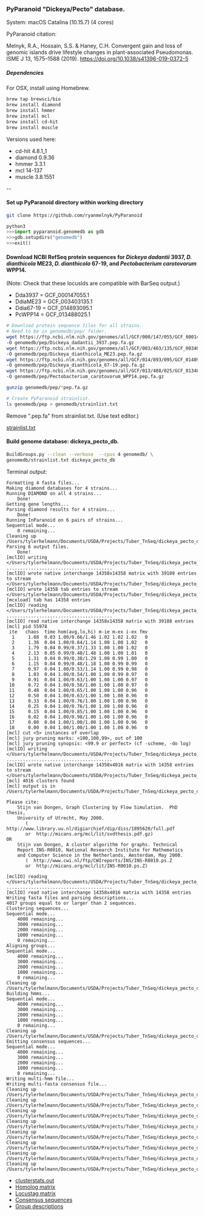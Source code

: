 ### PyParanoid "Dickeya/Pecto" database.

System: macOS Catalina (10.15.7) (4 cores)

PyParanoid citation: 

Melnyk, R.A., Hossain, S.S. & Haney, C.H. Convergent gain and loss of genomic islands drive lifestyle changes in plant-associated Pseudomonas. ISME J 13, 1575–1588 (2019). https://doi.org/10.1038/s41396-019-0372-5

##### Dependencies

For OSX, install using Homebrew.

~~~ bash
brew tap brewsci/bio
brew install diamond
brew install hmmer
brew install mcl
brew install cd-hit
brew install muscle
~~~

Versions used here:

- cd-hit 4.8.1_1
- diamond 0.9.36
- hmmer 3.3.1
- mcl 14-137
- muscle 3.8.1551

--

#### Set up PyParanoid directory within working directory

~~~ bash
git clone https://github.com/ryanmelnyk/PyParanoid
~~~

~~~ python
python3
>>>import pyparanoid.genomedb as gdb
>>>gdb.setupdirs("genomedb")
>>>exit()
~~~

#### Download NCBI RefSeq protein sequences for *Dickeya dadantii* 3937, *D. dianthicola* ME23, *D. dianthicola* 67-19, and *Pectobacterium carotovorum* WPP14. 

(Note: Check that these locusIds are compatible with BarSeq output.)

- Dda3937 = GCF_000147055.1
- DdiaME23 = GCF_003403135.1
- Ddia67-19 = GCF_014893095.1
- PcWPP14 = GCF_013488025.1

~~~ bash
# Download protein sequence files for all strains. 
# Need to be in genomedb/pep/ folder. 
wget https://ftp.ncbi.nlm.nih.gov/genomes/all/GCF/000/147/055/GCF_000147055.1_ASM14705v1/GCF_000147055.1_ASM14705v1_protein.faa.gz \
-O genomedb/pep/Dickeya_dadantii_3937.pep.fa.gz
wget https://ftp.ncbi.nlm.nih.gov/genomes/all/GCF/003/403/135/GCF_003403135.1_ASM340313v1/GCF_003403135.1_ASM340313v1_protein.faa.gz \
-O genomedb/pep/Dickeya_dianthicola_ME23.pep.fa.gz
wget https://ftp.ncbi.nlm.nih.gov/genomes/all/GCF/014/893/095/GCF_014893095.1_ASM1489309v1/GCF_014893095.1_ASM1489309v1_protein.faa.gz \
-O genomedb/pep/Dickeya_dianthicola_67-19.pep.fa.gz
wget https://ftp.ncbi.nlm.nih.gov/genomes/all/GCF/013/488/025/GCF_013488025.1_ASM1348802v1/GCF_013488025.1_ASM1348802v1_protein.faa.gz \
-O genomedb/pep/Pectobacterium_carotovorum_WPP14.pep.fa.gz

gunzip genomedb/pep/*pep.fa.gz

# Create PyParanoid strainlist.
ls genomedb/pep > genomedb/strainlist.txt
~~~

Remove ".pep.fa" from strainlist.txt. (Use text editor.)

[strainlist.txt](dickeya_pecto_db/strainlist.txt)  

#### Build genome database: dickeya\_pecto_db.

~~~ bash
BuildGroups.py --clean --verbose  --cpus 4 genomedb/ \
genomedb/strainlist.txt dickeya_pecto_db
~~~

Terminal output:

~~~
Formatting 4 fasta files...
Making diamond databases for 4 strains...
Running DIAMOND on all 4 strains...
	Done!
Getting gene lengths...
Parsing diamond results for 4 strains...
	Done!
Running InParanoid on 6 pairs of strains...
Sequential mode...
	0 remaining...
Cleaning up /Users/tylerhelmann/Documents/USDA/Projects/Tuber_TnSeq/dickeya_pecto_db/out
Parsing 6 output files.
	Done!
[mclIO] writing </Users/tylerhelmann/Documents/USDA/Projects/Tuber_TnSeq/dickeya_pecto_db/mcl/data.mci>
.......................................
[mclIO] wrote native interchange 14358x14358 matrix with 39108 entries to stream </Users/tylerhelmann/Documents/USDA/Projects/Tuber_TnSeq/dickeya_pecto_db/mcl/data.mci>
[mclIO] wrote 14358 tab entries to stream </Users/tylerhelmann/Documents/USDA/Projects/Tuber_TnSeq/dickeya_pecto_db/mcl/data.tab>
[mcxload] tab has 14358 entries
[mclIO] reading </Users/tylerhelmann/Documents/USDA/Projects/Tuber_TnSeq/dickeya_pecto_db/mcl/data.mci>
.......................................
[mclIO] read native interchange 14358x14358 matrix with 39108 entries
[mcl] pid 55978
 ite   chaos  time hom(avg,lo,hi) m-ie m-ex i-ex fmv
  1     1.08  0.03 1.00/0.66/1.46 1.02 1.02 1.02   0
  2     1.36  0.04 1.00/0.64/1.14 1.00 1.00 1.02   0
  3     1.79  0.04 0.99/0.37/1.33 1.00 1.00 1.02   0
  4     2.13  0.05 0.99/0.40/1.48 1.00 1.00 1.01   0
  5     1.31  0.04 0.99/0.38/1.29 1.00 0.99 1.00   0
  6     1.15  0.04 0.99/0.48/1.18 1.00 0.99 0.99   0
  7     0.97  0.04 1.00/0.53/1.14 1.00 0.99 0.98   0
  8     1.03  0.04 1.00/0.54/1.00 1.00 0.99 0.97   0
  9     0.91  0.04 1.00/0.63/1.00 1.00 1.00 0.97   0
 10     0.72  0.04 1.00/0.58/1.00 1.00 1.00 0.97   0
 11     0.48  0.04 1.00/0.65/1.00 1.00 1.00 0.96   0
 12     0.50  0.04 1.00/0.63/1.00 1.00 1.00 0.96   0
 13     0.33  0.04 1.00/0.76/1.00 1.00 1.00 0.96   0
 14     0.25  0.04 1.00/0.76/1.00 1.00 1.00 0.96   0
 15     0.15  0.04 1.00/0.85/1.00 1.00 1.00 0.96   0
 16     0.02  0.04 1.00/0.98/1.00 1.00 1.00 0.96   0
 17     0.00  0.04 1.00/1.00/1.00 1.00 1.00 0.96   0
 18     0.00  0.04 1.00/1.00/1.00 1.00 1.00 0.96   0
[mcl] cut <5> instances of overlap
[mcl] jury pruning marks: <100,100,99>, out of 100
[mcl] jury pruning synopsis: <99.9 or perfect> (cf -scheme, -do log)
[mclIO] writing </Users/tylerhelmann/Documents/USDA/Projects/Tuber_TnSeq/dickeya_pecto_db/mcl/mcl.out>
.......................................
[mclIO] wrote native interchange 14358x4016 matrix with 14358 entries to stream </Users/tylerhelmann/Documents/USDA/Projects/Tuber_TnSeq/dickeya_pecto_db/mcl/mcl.out>
[mcl] 4016 clusters found
[mcl] output is in /Users/tylerhelmann/Documents/USDA/Projects/Tuber_TnSeq/dickeya_pecto_db/mcl/mcl.out

Please cite:
    Stijn van Dongen, Graph Clustering by Flow Simulation.  PhD thesis,
    University of Utrecht, May 2000.
       (  http://www.library.uu.nl/digiarchief/dip/diss/1895620/full.pdf
       or  http://micans.org/mcl/lit/svdthesis.pdf.gz)
OR
    Stijn van Dongen, A cluster algorithm for graphs. Technical
    Report INS-R0010, National Research Institute for Mathematics
    and Computer Science in the Netherlands, Amsterdam, May 2000.
       (  http://www.cwi.nl/ftp/CWIreports/INS/INS-R0010.ps.Z
       or  http://micans.org/mcl/lit/INS-R0010.ps.Z)

[mclIO] reading </Users/tylerhelmann/Documents/USDA/Projects/Tuber_TnSeq/dickeya_pecto_db/mcl/mcl.out>
.......................................
[mclIO] read native interchange 14358x4016 matrix with 14358 entries
Writing fasta files and parsing descriptions...
4017 groups equal to or larger than 2 sequences.
Clustering sequences...
Sequential mode...
	4000 remaining...
	3000 remaining...
	2000 remaining...
	1000 remaining...
	0 remaining...
Aligning groups...
Sequential mode...
	4000 remaining...
	3000 remaining...
	2000 remaining...
	1000 remaining...
	0 remaining...
Cleaning up /Users/tylerhelmann/Documents/USDA/Projects/Tuber_TnSeq/dickeya_pecto_db/clustered
Building hmms...
Sequential mode...
	4000 remaining...
	3000 remaining...
	2000 remaining...
	1000 remaining...
	0 remaining...
Cleaning up /Users/tylerhelmann/Documents/USDA/Projects/Tuber_TnSeq/dickeya_pecto_db/aligned
Emitting consensus sequences...
Sequential mode...
	4000 remaining...
	3000 remaining...
	2000 remaining...
	1000 remaining...
	0 remaining...
Writing multi-hmm file...
Writing multi-fasta consensus file...
Cleaning up /Users/tylerhelmann/Documents/USDA/Projects/Tuber_TnSeq/dickeya_pecto_db/hmms
Cleaning up /Users/tylerhelmann/Documents/USDA/Projects/Tuber_TnSeq/dickeya_pecto_db/consensus_seqs
Cleaning up /Users/tylerhelmann/Documents/USDA/Projects/Tuber_TnSeq/dickeya_pecto_db/m8
Cleaning up /Users/tylerhelmann/Documents/USDA/Projects/Tuber_TnSeq/dickeya_pecto_db/paranoid_output
Cleaning up /Users/tylerhelmann/Documents/USDA/Projects/Tuber_TnSeq/dickeya_pecto_db/dmnd_tmp
Cleaning up /Users/tylerhelmann/Documents/USDA/Projects/Tuber_TnSeq/dickeya_pecto_db/faa
Cleaning up /Users/tylerhelmann/Documents/USDA/Projects/Tuber_TnSeq/dickeya_pecto_db/homolog_faa
Cleaning up /Users/tylerhelmann/Documents/USDA/Projects/Tuber_TnSeq/dickeya_pecto_db/mcl

~~~

- [clusterstats.out](dickeya_pecto_db/clusterstats.out)  
- [Homolog matrix](dickeya_pecto_db/homolog_matrix.txt)  
- [Locustag matrix](dickeya_pecto_db/locustag_matrix.txt)  
- [Consensus sequences](dickeya_pecto_db/all_groups.faa)
- [Group descriptions](dickeya_pecto_db/group_descriptions.txt)

